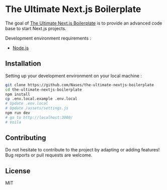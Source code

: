 # The Ultimate Next.js Boilerplate

The goal of [The Ultimate Next.js Boilerplate](https://nextjsboilerplate.com/) is to provide an advanced code base to start Next.js projects.

Development environment requirements :
- [Node.js](https://nodejs.org/en/download/)

## Installation

Setting up your development environment on your local machine :
```bash
git clone https://github.com/Nases/the-ultimate-nextjs-boilerplate
cd the-ultimate-nextjs-boilerplate
npm install
cp .env.local.example .env.local
# Update .env.local
# Update /assets/settings.js
npm run dev
# go to http://localhost:3000/
# Voila
```

## Contributing

Do not hesitate to contribute to the project by adapting or adding features! Bug reports or pull requests are welcome.

## License

MIT
